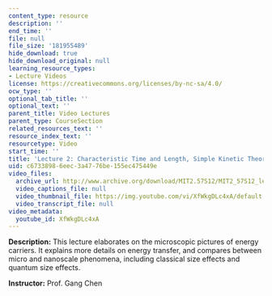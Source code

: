 ```yaml
---
content_type: resource
description: ''
end_time: ''
file: null
file_size: '181955489'
hide_download: true
hide_download_original: null
learning_resource_types:
- Lecture Videos
license: https://creativecommons.org/licenses/by-nc-sa/4.0/
ocw_type: ''
optional_tab_title: ''
optional_text: ''
parent_title: Video Lectures
parent_type: CourseSection
related_resources_text: ''
resource_index_text: ''
resourcetype: Video
start_time: ''
title: 'Lecture 2: Characteristic Time and Length, Simple Kinetic Theory'
uid: c6733898-6eec-3a47-76be-155ec475449e
video_files:
  archive_url: http://www.archive.org/download/MIT2.57S12/MIT2_57S12_lec02_300k.mp4
  video_captions_file: null
  video_thumbnail_file: https://img.youtube.com/vi/XfWkgDLc4xA/default.jpg
  video_transcript_file: null
video_metadata:
  youtube_id: XfWkgDLc4xA
---
```


**Description:** This lecture elaborates on the microscopic pictures of energy carriers. It explains more details on energy transfer, and compares between micro and nanoscale phenomena, including classical size effects and quantum size effects.

**Instructor:** Prof. Gang Chen

